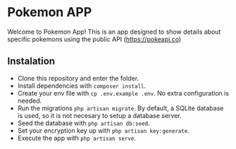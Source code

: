 
# Pokemon APP

Welcome to Pokemon App! This is an app designed to show details about specific pokemons using the public API (https://pokeapi.co)

## Instalation

- Clone this repository and enter the folder.
- Install dependencies with `composer install`.
- Create your env file with `cp .env.example .env`. No extra configuration is needed.
- Run the migrations `php artisan migrate`. By default, a SQLite database is used, so it is not necesary to setup a database server.
- Seed the database with `php artisan db:seed`.
- Set your encryption key up with `php artisan key:generate`.
- Execute the app with `php artisan serve`.
